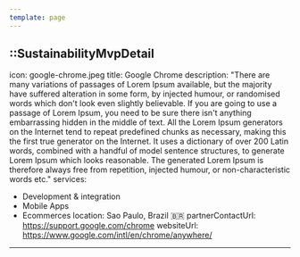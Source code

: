 ```yaml
---
template: page
---
```


::SustainabilityMvpDetail
---
icon: google-chrome.jpeg
title: Google Chrome
description: "There are many variations of passages of Lorem Ipsum available, but the majority have suffered alteration in some form, by injected humour, or randomised words which don't look even slightly believable. If you are going to use a passage of Lorem Ipsum, you need to be sure there isn't anything embarrassing hidden in the middle of text. All the Lorem Ipsum generators on the Internet tend to repeat predefined chunks as necessary, making this the first true generator on the Internet. It uses a dictionary of over 200 Latin words, combined with a handful of model sentence structures, to generate Lorem Ipsum which looks reasonable. The generated Lorem Ipsum is therefore always free from repetition, injected humour, or non-characteristic words etc."
services:
  - Development & integration
  - Mobile Apps
  - Ecommerces
location: Sao Paulo, Brazil 🇧🇷
partnerContactUrl: https://support.google.com/chrome
websiteUrl: https://www.google.com/intl/en/chrome/anywhere/
---

